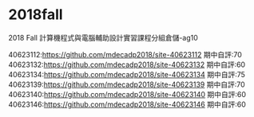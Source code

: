 # 2018fall
2018 Fall 計算機程式與電腦輔助設計實習課程分組倉儲-ag10

40623112:https://github.com/mdecadp2018/site-40623112 期中自評:70
40623132:https://github.com/mdecadp2018/site-40623132 期中自評:60
40623134:https://github.com/mdecadp2018/site-40623134 期中自評:75
40623139:https://github.com/mdecadp2018/site-40623139 期中自評:70
40623140:https://github.com/mdecadp2018/site-40623140 期中自評:60
40623146:https://github.com/mdecadp2018/site-40623146 期中自評:60


